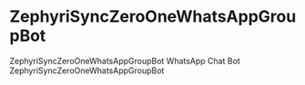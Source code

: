# ZephyriSyncZeroOneWhatsAppGroupBot
ZephyriSyncZeroOneWhatsAppGroupBot  WhatsApp Chat Bot  ZephyriSyncZeroOneWhatsAppGroupBot
